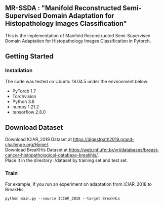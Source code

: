 ##  MR-SSDA : "Manifold Reconstructed Semi-Supervised Domain Adaptation for Histopathology Images Classification"

This is the implementation of Manifold Reconstructed Semi-Supervised Domain Adaptation for Histopathology Images Classification in Pytorch.

## Getting Started
### Installation
The code was tested on Ubuntu 18.04.5 under the environment below:
* PyTorch 1.7
* Torchvision
* Python 3.8
* numpy 1.21.2
* tensorflow 2.8.0

## Download Dataset
Download ICIAR_2018 Dataset at https://digestpath2019.grand-challenge.org/Home/.   
Download BreaKHis Dataset at https://web.inf.ufpr.br/vri/databases/breast-cancer-histopathological-database-breakhis/.  
Place it in the directory ./dataset by training set and test set.  

### Train
For example, if you run an experiment on adaptation from ICIAR_2018 to BreakHis,
```
python main.py --source ICIAR_2018 --target BreakHis 
```
